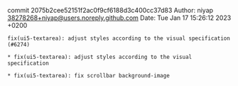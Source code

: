 commit 2075b2cee52151f2ac0f9cf6188d3c400cc37d83
Author: niyap <38278268+niyap@users.noreply.github.com>
Date:   Tue Jan 17 15:26:12 2023 +0200

    fix(ui5-textarea): adjust styles according to the visual specification (#6274)
    
    * fix(ui5-textarea): adjust styles according to the visual specification
    
    * fix(ui5-textarea): fix scrollbar background-image
